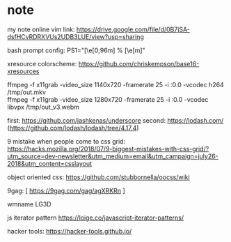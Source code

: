 # note

my note online 
vim link:
https://drive.google.com/file/d/0B7jSA-dsfHCvRDRXVUs2UDB3LUE/view?usp=sharing

bash prompt config: PS1="\[\\e[0;96m\] % \[\\e[m\]"


xresource colorscheme: https://github.com/chriskempson/base16-xresources

 ffmpeg -f x11grab -video_size 1140x720 -framerate 25 -i :0.0 -vcodec h264 /tmp/out.mkv  
 ffmpeg -f x11grab -video_size 1280x720 -framerate 25 -i :0.0 -vcodec libvpx /tmp/out_v3.webm
 
 first: https://github.com/jashkenas/underscore
 second: https://lodash.com/ (https://github.com/lodash/lodash/tree/4.17.4)

9 mistake when people come to css grid: https://hacks.mozilla.org/2018/07/9-biggest-mistakes-with-css-grid/?utm_source=dev-newsletter&utm_medium=email&utm_campaign=july26-2018&utm_content=csslayout

object oriented css: https://github.com/stubbornella/oocss/wiki

9gag: [
  https://9gag.com/gag/agXRKRn
]

wmname LG3D

js iterator pattern
https://loige.co/javascript-iterator-patterns/

hacker tools: https://hacker-tools.github.io/

